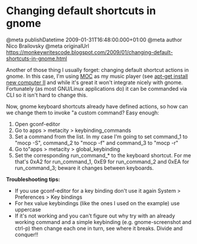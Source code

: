 # Changing default shortcuts in gnome

@meta publishDatetime 2009-01-31T16:48:00.000+01:00
@meta author Nico Brailovsky
@meta originalUrl https://monkeywritescode.blogspot.com/2009/01/changing-default-shortcuts-in-gnome.html

Another of those thing I usually forget: changing default shortcut actions in gnome. In this case, I'm using
[MOC](http://moc.daper.net/) as my music player (see
[apt-get install new computer II](/blog_md/2008/1228_aptgetinstallnewcomputerII.md) and while it's great it won't integrate nicely with gnome. Fortunately (as most GNU/Linux applications do) it can be commanded via CLI so it isn't hard to change this.

Now, gnome keyboard shortcuts already have defined actions, so how can we change them to invoke "a custom command? Easy enough:

1. Open gconf-editor
2. Go to apps > metacity > keybinding\_commands
3. Set a command from the list. In my case I'm going to set command\_1 to "mocp -S", command\_2 to "mocp -f" and command\_3 to "mocp -r"
4. Go to"apps > metacity > global\_keybinding
5. Set the corresponding run\_command\_\* to the keyboard shortcut. For me that's 0xA2 for run\_command\_1, 0xE9 for run\_command\_2 and 0xEA for run\_command\_3; beware it changes between keyboards.

**Troubleshooting tips:**
* If you use gconf-editor for a key binding don't use it again System > Preferences > Key bindings
* For hex value keybindings (like the ones I used on the example) use uppercase
* If it's not working and you can't figure out why try with an already working command and a simple keybinding (e.g. gnome-screenshot and ctrl-p) then change each one in turn, see where it breaks. Divide and conquer!!

